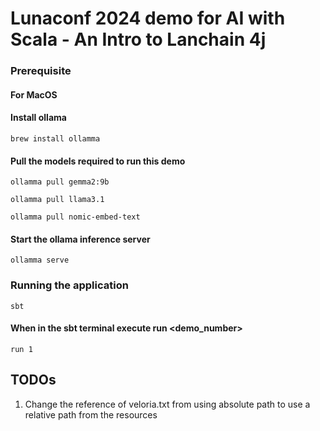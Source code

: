 # Lunaconf 2024 demo for AI with Scala - An Intro to Lanchain 4j

### Prerequisite

#### For MacOS

#### Install ollama
`brew install ollamma`

#### Pull the models required to run this demo
`ollamma pull gemma2:9b`

`ollamma pull llama3.1`

`ollamma pull nomic-embed-text`

#### Start the ollama inference server
`ollamma serve`

### Running the application
`sbt`

#### When in the sbt terminal execute run <demo_number>
`run 1`


## TODOs

1. Change the reference of veloria.txt from using absolute path to use a relative path from the resources
